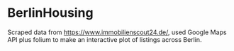 # BerlinHousing
Scraped data from https://www.immobilienscout24.de/, used Google Maps API plus folium to make an interactive plot of listings across Berlin.
